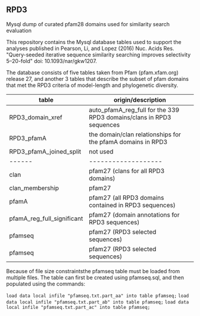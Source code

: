## RPD3
Mysql dump of curated pfam28 domains used for similarity search evaluation

This repository contains the Mysql database tables used to support the
analyses published in Pearson, Li, and Lopez (2016) Nuc. Acids
Res. "Query-seeded iterative sequence similarity searching improves
selectivity 5–20-fold" doi: 10.1093/nar/gkw1207.

The database consists of five tables taken from Pfam (pfam.xfam.org)
release 27, and another 3 tables that describe the subset of pfam
domains that met the RPD3 criteria of model-length and phylogenetic
diversity.

table | origin/description
------|-------------------
RPD3_domain_xref | auto_pfamA_reg_full for the 339 RPD3 domains/clans in RPD3 sequences
RPD3_pfamA | the domain/clan relationships for the pfamA domains in RPD3
RPD3_pfamA_joined_split |  not used
------|-------------------
clan | pfam27 (clans for all RPD3 domains)
clan_membership | pfam27
pfamA | pfam27 (all RPD3 domains contained in RPD3 sequences)
pfamA_reg_full_significant | pfam27 (domain annotations for RPD3 sequences)
pfamseq | pfam27  (RPD3 selected sequences)
pfamseq | pfam27  (RPD3 selected sequences)

Because of file size constraintsthe pfamseq table must be loaded from
multiple files.  The table can first be created using pfamseq.sql, and
then populated using the commands:

`load data local infile "pfamseq.txt.part_aa" into table pfamseq;`
`load data local infile "pfamseq.txt.part_ab" into table pfamseq;`
`load data local infile "pfamseq.txt.part_ac" into table pfamseq;`
